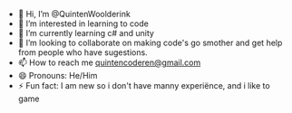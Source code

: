 - 👋 Hi, I’m @QuintenWoolderink
- 👀 I’m interested in learning to code
- 🌱 I’m currently learning c# and unity
- 💞️ I’m looking to collaborate on making code's go smother and get help from people who have sugestions.
- 📫 How to reach me quintencoderen@gmail.com
- 😄 Pronouns: He/Him
- ⚡ Fun fact: I am new so i don't have manny experiënce, and i like to game

<!---
QuintenWoolderink/QuintenWoolderink is a ✨ special ✨ repository because its `README.md` (this file) appears on your GitHub profile.
You can click the Preview link to take a look at your changes.
--->
